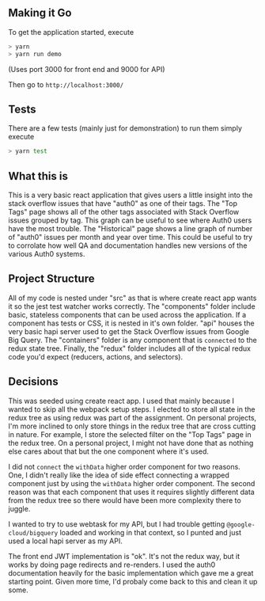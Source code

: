 ## Making it Go

To get the application started, execute

```bash
> yarn
> yarn run demo
```

(Uses port 3000 for front end and 9000 for API)

Then go to `http://localhost:3000/`

## Tests

There are a few tests (mainly just for demonstration) to run them simply execute

```bash
> yarn test
```

## What this is

This is a very basic react application that gives users a little insight into the stack overflow issues that have "auth0" as one of their tags. The "Top Tags" page shows all of the other tags associated with Stack Overflow issues grouped by tag. This graph can be useful to see where Auth0 users have the most trouble. The "Historical" page shows a line graph of number of "auth0" issues per month and year over time. This could be useful to try to corrolate how well QA and documentation handles new versions of the various Auth0 systems.

## Project Structure

All of my code is nested under "src" as that is where create react app wants it so the jest test watcher works correctly. The "components" folder include basic, stateless components that can be used across the application. If a component has tests or CSS, it is nested in it's own folder. "api" houses the very basic hapi server used to get the Stack Overflow issues from Google Big Query. The "containers" folder is any component that is `connected` to the redux state tree. Finally, the "redux" folder includes all of the typical redux code you'd expect (reducers, actions, and selectors).

## Decisions

This was seeded using create react app. I used that mainly because I wanted to skip all the webpack setup steps. I elected to store all state in the redux tree as using redux was part of the assignment. On personal projects, I'm more inclined to only store things in the redux tree that are cross cutting in nature. For example, I store the selected filter on the "Top Tags" page in the redux tree. On a personal project, I might not have done that as nothing else cares about that but the one component where it's used.

I did not `connect` the `withData` higher order component for two reasons. One, I didn't really like the idea of side effect connecting a wrapped component just by using the `withData` higher order component. The second reason was that each component that uses it requires slightly different data from the redux tree so there would have been more complexity there to juggle.

I wanted to try to use webtask for my API, but I had trouble getting `@google-cloud/bigquery` loaded and working in that context, so I punted and just used a local hapi server as my API.

The front end JWT implementation is "ok". It's not the redux way, but it works by doing page redirects and re-renders. I used the auth0 documentation heavily for the basic implementation which gave me a great starting point. Given more time, I'd probaly come back to this and clean it up some.
